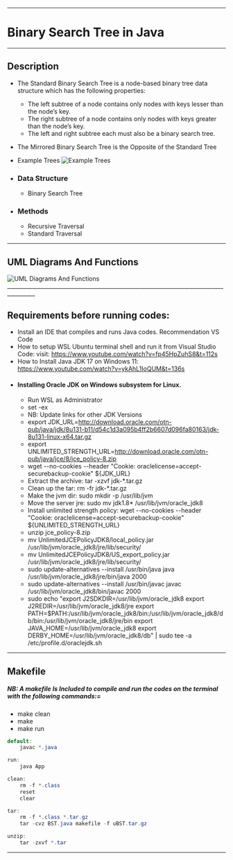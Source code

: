 ________________________________________________________________________________________
#                    Binary Search Tree in Java                               
________________________________________________________________________________________
 ## Description
 
 - The Standard Binary Search Tree is a node-based binary tree data structure which has the following properties:
	- The left subtree of a node contains only nodes with keys lesser than the node’s key.
	- The right subtree of a node contains only nodes with keys greater than the node’s key.
	- The left and right subtree each must also be a binary search tree.

 - The Mirrored Binary Search Tree is the Opposite of the Standard Tree
 - Example Trees
	<img alt="Example Trees" src="">

- ### Data Structure
	 - Binary Search Tree

- ### Methods
	 - Recursive Traversal
	 - Standard Traversal
________________________________________________________________________________________

## UML Diagrams And Functions
<img alt="UML Diagrams And Functions" src="">
________________________________________________________________________________________

## Requirements before running codes:
- Install an IDE that compiles and runs Java codes. Recommendation VS Code
- How to setup WSL Ubuntu terminal shell and run it from Visual Studio Code: 
 visit: https://www.youtube.com/watch?v=fp45HpZuhS8&t=112s
- How to Install Java JDK 17 on Windows 11: https://www.youtube.com/watch?v=ykAhL1IoQUM&t=136s
- #### Installing Oracle JDK on Windows subsystem for Linux.
	- Run WSL as Administrator
	- set -ex
	- NB: Update links for other JDK Versions 
	- export JDK_URL=http://download.oracle.com/otn-pub/java/jdk/8u131-b11/d54c1d3a095b4ff2b6607d096fa80163/jdk-8u131-linux-x64.tar.gz
	- export UNLIMITED_STRENGTH_URL=http://download.oracle.com/otn-pub/java/jce/8/jce_policy-8.zip
	- wget --no-cookies --header "Cookie: oraclelicense=accept-securebackup-cookie" ${JDK_URL}
	- Extract the archive: tar -xzvf jdk-*.tar.gz
	- Clean up the tar: rm -fr jdk-*.tar.gz
	- Make the jvm dir: sudo mkdir -p /usr/lib/jvm
	- Move the server jre: sudo mv jdk1.8* /usr/lib/jvm/oracle_jdk8
	- Install unlimited strength policy: wget --no-cookies --header "Cookie: oraclelicense=accept-securebackup-cookie" ${UNLIMITED_STRENGTH_URL}
	- unzip jce_policy-8.zip
	- mv UnlimitedJCEPolicyJDK8/local_policy.jar /usr/lib/jvm/oracle_jdk8/jre/lib/security/
	- mv UnlimitedJCEPolicyJDK8/US_export_policy.jar /usr/lib/jvm/oracle_jdk8/jre/lib/security/
	- sudo update-alternatives --install /usr/bin/java java /usr/lib/jvm/oracle_jdk8/jre/bin/java 2000
	- sudo update-alternatives --install /usr/bin/javac javac /usr/lib/jvm/oracle_jdk8/bin/javac 2000
	- sudo echo "export J2SDKDIR=/usr/lib/jvm/oracle_jdk8 export J2REDIR=/usr/lib/jvm/oracle_jdk8/jre export PATH=$PATH:/usr/lib/jvm/oracle_jdk8/bin:/usr/lib/jvm/oracle_jdk8/db/bin:/usr/lib/jvm/oracle_jdk8/jre/bin export JAVA_HOME=/usr/lib/jvm/oracle_jdk8 export DERBY_HOME=/usr/lib/jvm/oracle_jdk8/db" | sudo tee -a /etc/profile.d/oraclejdk.sh
_______________________________________________________________________________________

 ## Makefile
 ##### NB: A makefile Is Included to compile and run the codes on the terminal with the following commands:=
- make clean
- make
- make run

```Java
default:
	javac *.java

run:
	java App

clean:
	rm -f *.class
	reset
	clear

tar:
	rm -f *.class *.tar.gz
	tar -cvz BST.java makefile -f uBST.tar.gz

unzip:
	tar -zxvf *.tar
```
_______________________________________________________________________________________
